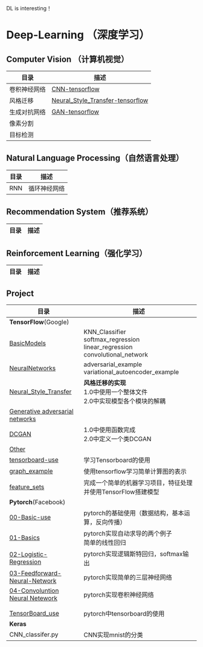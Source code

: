 DL is interesting！﻿﻿﻿﻿# Deep-Learning （深度学习）## Computer Vision （计算机视觉）目录 | 描述-- | --卷积神经网络 | [CNN-tensorflow](https://github.com/lizhe960118/Deep-Learning/blob/master/TensorFlow/01-BasicModels/convolutional_network.py) 风格迁移 | [Neural_Style_Transfer-tensorflow](https://github.com/lizhe960118/Deep-Learning/tree/master/TensorFlow/04-Neural_Style_Transfer) 生成对抗网络 | [GAN-tensorflow](https://github.com/lizhe960118/Deep-Learning/tree/master/TensorFlow/03-Generative%20adversarial%20networks) 像素分割 | 目标检测 |## Natural Language Processing（自然语言处理）目录 | 描述-- | --RNN | 循环神经网络## Recommendation System（推荐系统）目录 | 描述-- | --## Reinforcement Learning（强化学习）目录 | 描述-- | --## Project目录 | 描述-- | --**TensorFlow**(Google) | [BasicModels](https://github.com/lizhe960118/Deep-Learning/tree/master/TensorFlow/01-BasicModels) |KNN_Classifier<br>softmax_regression<br>linear_regression<br>convolutional_network[NeuralNetworks](https://github.com/lizhe960118/Deep-Learning/tree/master/TensorFlow/02-NeuralNetworks)|adversarial_example<br>variational_autoencoder_example[Neural_Style_Transfer](https://github.com/lizhe960118/Deep-Learning/tree/master/TensorFlow/04-Neural_Style_Transfer)|**风格迁移的实现**<br>1.0中使用一个整体文件<br>2.0中实现模型各个模块的解耦[Generative adversarial networks](https://github.com/lizhe960118/Deep-Learning/tree/master/TensorFlow/03-Generative%20adversarial%20networks)|[DCGAN](https://github.com/lizhe960118/Deep-Learning/tree/master/TensorFlow/03-Generative%20adversarial%20networks/DCGAN)|1.0中使用函数完成<br>2.0中定义一个类DCGAN[Other](https://github.com/lizhe960118/Deep-Learning/tree/master/TensorFlow/05-Other)|[tensorboard-use](https://github.com/lizhe960118/Deep-Learning/blob/master/TensorFlow/05-Other/tensorboard_use.py)|学习Tensorboard的使用[graph_example](https://github.com/lizhe960118/Deep-Learning/blob/master/TensorFlow/05-Other/graph_use.py)|使用tensorflow学习简单计算图的表示[feature_sets](https://github.com/lizhe960118/Deep-Learning/blob/master/TensorFlow/05-Other/feature_sets.py)|完成一个简单的机器学习项目，特征处理并使用TensorFlow搭建模型**Pytorch**(Facebook)|[00-Basic-use]() | pytorch的基础使用（数据结构，基本运算，反向传播）[01-Basics]() | pytorch实现自动求导的两个例子<br>简单的线性回归[02-Logistic-Regression]() | pytorch实现逻辑斯特回归，softmax输出[03-Feedforward-Neural-Network]() | pytorch实现简单的三层神经网络[04-Convoluntion Neural Netework]() | pytorch实现卷积神经网络[]() |[]() |[TensorBoard_use]() | pytorch中tensorboard的使用**Keras**| CNN_classifer.py | CNN实现mnist的分类